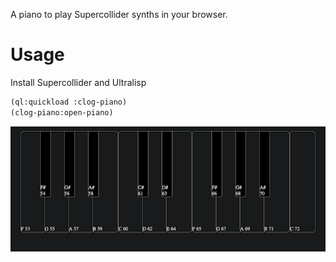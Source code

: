 A piano to play Supercollider synths in your browser.

# Usage

Install Supercollider and Ultralisp

```lisp
(ql:quickload :clog-piano)
(clog-piano:open-piano)
```

![Demo](clog-piano.png)